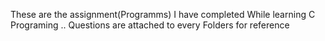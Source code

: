 These are the assignment(Programms) I have completed While learning C Programing ..
Questions are attached to every Folders for reference
